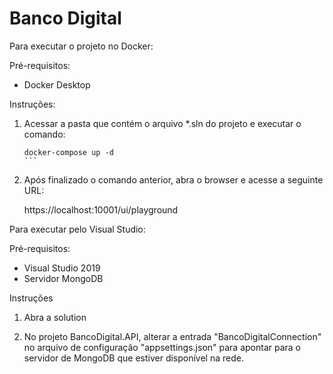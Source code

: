 # Banco Digital



Para executar o projeto no Docker:

Pré-requisitos:
 - Docker Desktop

Instruções:
1. Acessar a pasta que contém o arquivo *.sln do projeto e executar o comando:
	
	````
	docker-compose up -d
	```	
2. Após finalizado o comando anterior, abra o browser e acesse a seguinte URL:
		
	https://localhost:10001/ui/playground
	
Para executar pelo Visual Studio:

Pré-requisitos:
 - Visual Studio 2019
 - Servidor MongoDB 
	
Instruções
1. Abra a solution
	
2. No projeto BancoDigital.API, alterar a entrada "BancoDigitalConnection" no arquivo de configuração "appsettings.json" para apontar para o servidor de MongoDB que estiver disponível na rede.
